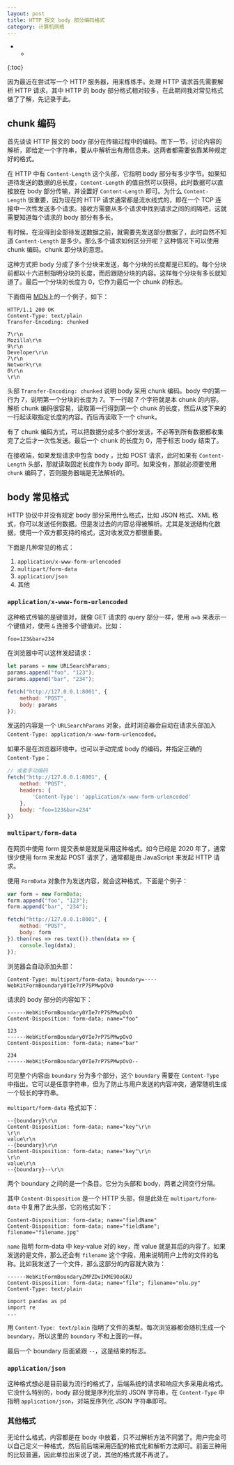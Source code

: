 ```yaml
---
layout: post
title: HTTP 报文 body 部分编码格式
category: 计算机网络
---
```


* -
{:toc}

因为最近在尝试写一个 HTTP 服务器，用来练练手。处理 HTTP 请求首先需要解析 HTTP 请求，其中 HTTP 的 body 部分格式相对较多，在此期间我对常见格式做了了解，先记录于此。

## chunk 编码

首先谈谈 HTTP 报文的 body 部分在传输过程中的编码。而下一节，讨论内容的解析，即给定一个字符串，要从中解析出有用信息来。这两者都需要依靠某种规定好的格式。

在 HTTP 中有 `Content-Length` 这个头部，它指明 body 部分有多少字节。如果知道待发送的数据的总长度，`Content-Length` 的值自然可以获得。此时数据可以直接放在 body 部分传输，并设置好 `Content-Length` 即可。为什么 `Content-Length` 很重要，因为现在的 HTTP 请求通常都是流水线式的，即在一个 TCP 连接中一次性发送多个请求。接收方需要从多个请求中找到请求之间的间隔吧，这就需要知道每个请求的 body 部分有多长。


有时候，在没得到全部待发送数据之前，就需要先发送部分数据了，此时自然不知道 `Content-Length` 是多少。那么多个请求如何区分开呢？这种情况下可以使用 chunk 编码。chunk 即分块的意思。

这种方式把 body 分成了多个分块来发送，每个分块的长度都是已知的。每个分块前都以十六进制指明分块的长度，而后跟随分块的内容。这样每个分块有多长就知道了。最后一个分块的长度为 0，它作为最后一个 chunk 的标志。

下面借用 [MDN](https://developer.mozilla.org/zh-CN/docs/Web/HTTP/Headers/Transfer-Encoding)上的一个例子，如下：

```http
HTTP/1.1 200 OK 
Content-Type: text/plain 
Transfer-Encoding: chunked

7\r\n
Mozilla\r\n 
9\r\n
Developer\r\n
7\r\n
Network\r\n
0\r\n 
\r\n
```

头部 `Transfer-Encoding: chunked` 说明 body 采用 chunk 编码。body 中的第一行为 7，说明第一个分块的长度为 7。下一行起 7 个字符就是本 chunk 的内容。解析 chunk 编码很容易，读取第一行得到第一个 chunk 的长度，然后从接下来的一行起读取指定长度的内容。而后再读取下一个 chunk。

有了 chunk 编码方式，可以把数据分成多个部分发送，不必等到所有数据都收集完了之后才一次性发送。最后一个 chunk 的长度为 0，用于标志 body 结束了。

在接收端，如果发现请求中包含 body ，比如 POST 请求，此时如果有 `Content-Length` 头部，那就读取固定长度作为 body 即可。如果没有，那就必须要使用 `chunk` 编码了，否则服务器端是无法解析的。

## body 常见格式

HTTP 协议中并没有规定 body 部分采用什么格式，比如 JSON 格式、XML 格式，你可以发送任何数据。但是发过去的内容总得被解析。尤其是发送结构化数据，使用一个双方都支持的格式，这对收发双方都很重要。

下面是几种常见的格式：

1. `application/x-www-form-urlencoded`
2. `multipart/form-data`
3. `application/json`
4. 其他

### `application/x-www-form-urlencoded`

这种格式传输的是键值对，就像 GET 请求的 query 部分一样，使用 `a=b` 来表示一个键值对，使用 `&` 连接多个键值对。比如：

```
foo=123&bar=234
```

在浏览器中可以这样发起请求：

```js
let params = new URLSearchParams;
params.append("foo", "123");
params.append("bar", "234");

fetch("http://127.0.0.1:8001", {
    method: "POST",
    body: params
});
```

发送的内容是一个 `URLSearchParams` 对象，此时浏览器会自动在请求头部加入 `Content-Type: application/x-www-form-urlencoded`。

如果不是在浏览器环境中，也可以手动完成 body 的编码，并指定正确的 `Content-Type`：

```js
// 或者手动编码
fetch("http://127.0.0.1:8001", {
    method: "POST",
    headers: {
        'Content-Type': 'application/x-www-form-urlencoded'
    },
    body: "foo=123&bar=234"
})
```

### `multipart/form-data`

在网页中使用 form 提交表单是就是采用这种格式。如今已经是 2020 年了，通常很少使用 form 来发起 POST 请求了，通常都是由 JavaScript 来发起 HTTP 请求。

使用 `FormData` 对象作为发送内容，就会这种格式，下面是个例子：

```js
var form = new FormData;
form.append("foo", "123");
form.append("bar", "234");

fetch("http://127.0.0.1:8001", {
    method: "POST",
    body: form
}).then(res => res.text()).then(data => {
    console.log(data);
});
```

浏览器会自动添加头部：

```
Content-Type: multipart/form-data; boundary=----WebKitFormBoundary0YIe7rP7SPMwpOvO
```

请求的 body 部分的内容如下：


```
------WebKitFormBoundary0YIe7rP7SPMwpOvO
Content-Disposition: form-data; name="foo"

123
------WebKitFormBoundary0YIe7rP7SPMwpOvO
Content-Disposition: form-data; name="bar"

234
------WebKitFormBoundary0YIe7rP7SPMwpOvO--
```

可见整个内容由 `boundary` 分为多个部分，这个 `boundary` 需要在 `Content-Type` 中指出。它可以是任意字符串，但为了防止与用户发送的内容冲突，通常随机生成一个较长的字符串。

`multipart/form-data` 格式如下：

```
--{boundary}\r\n
Content-Disposition: form-data; name="key"\r\n
\r\n
value\r\n
--{boundary}\r\n
Content-Disposition: form-data; name="key"\r\n
\r\n
value\r\n
--{boundary}--\r\n
```

两个 boundary 之间的是一个条目。它分为头部和 body，两者之间空行分隔。

其中 `Content-Disposition` 是一个 HTTP 头部，但是此处在 `multipart/form-data` 中复用了此头部，它的格式如下：

```
Content-Disposition: form-data; name="fieldName"
Content-Disposition: form-data; name="fieldName"; filename="filename.jpg"
```

`name` 指明 form-data 中 key-value 对的 key，而 value 就是其后的内容了。如果发送的是文件，那么还会有 `filename` 这个字段，用来说明用户上传的文件的名称。比如我发送了一个文件，那么这部分的内容就大致为：

```
------WebKitFormBoundaryZMPZDvIKME9OoGKU
Content-Disposition: form-data; name="file"; filename="nlu.py"
Content-Type: text/plain

import pandas as pd
import re
...
```

用 `Content-Type: text/plain` 指明了文件的类型。每次浏览器都会随机生成一个 `boundary`，所以这里的 `boundary` 不和上面的一样。

最后一个 boundary 后面紧跟 `--`，这是结束的标志。


### `application/json`

这种格式想必是目前最为流行的格式了，后端系统的请求和响应大多采用此格式。它没什么特别的，body 部分就是序列化后的 JSON 字符串，在 `Content-Type` 中指明 `application/json`，对端反序列化 JSON 字符串即可。

### 其他格式

无论什么格式，内容都是在 body 中放着，只不过解析方法不同罢了。用户完全可以自己定义一种格式，然后前后端采用匹配的格式化和解析方法即可。前面三种用的比较普遍，因此单拉出来说了说，其他的格式就不再说了。
